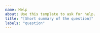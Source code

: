 ```yaml
---
name: Help
about: Use this template to ask for help.
title: "[Short summary of the question]"
labels: "question"
---
```


<!--
Please be as detailed as possible in your question.

We will answer questions posted here, but you will likely get an answer faster
by posting in our Slack Community:

https://cleanlab.ai/slack
-->
